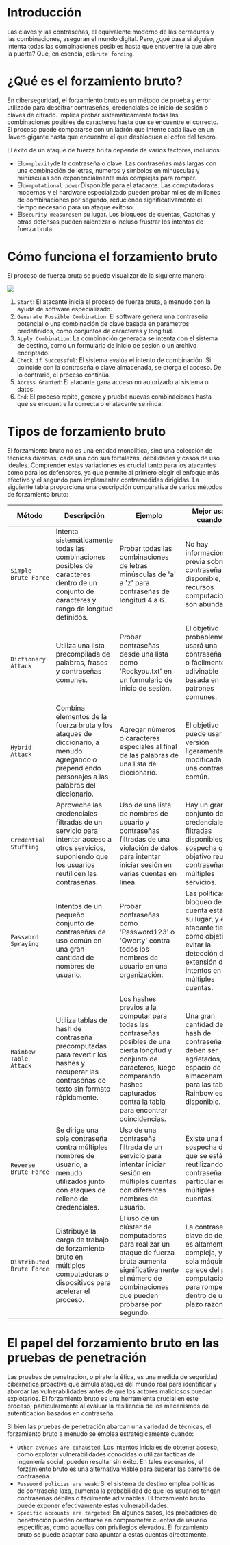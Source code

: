 # Introducción

Las claves y las contraseñas, el equivalente moderno de las cerraduras y las combinaciones, aseguran el mundo digital. Pero, ¿qué pasa si alguien intenta todas las combinaciones posibles hasta que encuentre la que abre la puerta? Que, en esencia, es`brute forcing`.

# **¿Qué es el forzamiento bruto?**

En ciberseguridad, el forzamiento bruto es un método de prueba y error utilizado para descifrar contraseñas, credenciales de inicio de sesión o claves de cifrado. Implica probar sistemáticamente todas las combinaciones posibles de caracteres hasta que se encuentre el correcto. El proceso puede compararse con un ladrón que intente cada llave en un llavero gigante hasta que encuentre el que desbloquea el cofre del tesoro.

El éxito de un ataque de fuerza bruta depende de varios factores, incluidos:

- El`complexity`de la contraseña o clave. Las contraseñas más largas con una combinación de letras, números y símbolos en minúsculas y minúsculas son exponencialmente más complejas para romper.
- El`computational power`Disponible para el atacante. Las computadoras modernas y el hardware especializado pueden probar miles de millones de combinaciones por segundo, reduciendo significativamente el tiempo necesario para un ataque exitoso.
- El`security measures`en su lugar. Los bloqueos de cuentas, Captchas y otras defensas pueden ralentizar o incluso frustrar los intentos de fuerza bruta.

# **Cómo funciona el forzamiento bruto**

El proceso de fuerza bruta se puede visualizar de la siguiente manera:

![](https://academy.hackthebox.com/storage/modules/57/1n.png)

1. `Start`: El atacante inicia el proceso de fuerza bruta, a menudo con la ayuda de software especializado.
2. `Generate Possible Combination`: El software genera una contraseña potencial o una combinación de clave basada en parámetros predefinidos, como conjuntos de caracteres y longitud.
3. `Apply Combination`: La combinación generada se intenta con el sistema de destino, como un formulario de inicio de sesión o un archivo encriptado.
4. `Check if Successful`: El sistema evalúa el intento de combinación. Si coincide con la contraseña o clave almacenada, se otorga el acceso. De lo contrario, el proceso continúa.
5. `Access Granted`: El atacante gana acceso no autorizado al sistema o datos.
6. `End`: El proceso repite, genere y prueba nuevas combinaciones hasta que se encuentre la correcta o el atacante se rinda.

# **Tipos de forzamiento bruto**

El forzamiento bruto no es una entidad monolítica, sino una colección de técnicas diversas, cada una con sus fortalezas, debilidades y casos de uso ideales. Comprender estas variaciones es crucial tanto para los atacantes como para los defensores, ya que permite al primero elegir el enfoque más efectivo y el segundo para implementar contramedidas dirigidas. La siguiente tabla proporciona una descripción comparativa de varios métodos de forzamiento bruto:

| **Método** | **Descripción** | **Ejemplo** | **Mejor usado cuando ...** |
| --- | --- | --- | --- |
| `Simple Brute Force` | Intenta sistemáticamente todas las combinaciones posibles de caracteres dentro de un conjunto de caracteres y rango de longitud definidos. | Probar todas las combinaciones de letras minúsculas de 'a' a 'z' para contraseñas de longitud 4 a 6. | No hay información previa sobre la contraseña disponible, y los recursos computacionales son abundantes. |
| `Dictionary Attack` | Utiliza una lista precompilada de palabras, frases y contraseñas comunes. | Probar contraseñas desde una lista como 'Rockyou.txt' en un formulario de inicio de sesión. | El objetivo probablemente usará una contraseña débil o fácilmente adivinable basada en patrones comunes. |
| `Hybrid Attack` | Combina elementos de la fuerza bruta y los ataques de diccionario, a menudo agregando o prependiendo personajes a las palabras del diccionario. | Agregar números o caracteres especiales al final de las palabras de una lista de diccionario. | El objetivo puede usar una versión ligeramente modificada de una contraseña común. |
| `Credential Stuffing` | Aproveche las credenciales filtradas de un servicio para intentar acceso a otros servicios, suponiendo que los usuarios reutilicen las contraseñas. | Uso de una lista de nombres de usuario y contraseñas filtradas de una violación de datos para intentar iniciar sesión en varias cuentas en línea. | Hay un gran conjunto de credenciales filtradas disponibles, y se sospecha que el objetivo reutiliza contraseñas en múltiples servicios. |
| `Password Spraying` | Intentos de un pequeño conjunto de contraseñas de uso común en una gran cantidad de nombres de usuario. | Probar contraseñas como 'Password123' o 'Qwerty' contra todos los nombres de usuario en una organización. | Las políticas de bloqueo de la cuenta están en su lugar, y el atacante tiene como objetivo evitar la detección de la extensión de intentos en múltiples cuentas. |
| `Rainbow Table Attack` | Utiliza tablas de hash de contraseña precomputadas para revertir los hashes y recuperar las contraseñas de texto sin formato rápidamente. | Los hashes previos a la computar para todas las contraseñas posibles de una cierta longitud y conjunto de caracteres, luego comparando hashes capturados contra la tabla para encontrar coincidencias. | Una gran cantidad de hash de contraseña deben ser agrietados, y el espacio de almacenamiento para las tablas Rainbow está disponible. |
| `Reverse Brute Force` | Se dirige una sola contraseña contra múltiples nombres de usuario, a menudo utilizados junto con ataques de relleno de credenciales. | Uso de una contraseña filtrada de un servicio para intentar iniciar sesión en múltiples cuentas con diferentes nombres de usuario. | Existe una fuerte sospecha de que se está reutilizando una contraseña particular en múltiples cuentas. |
| `Distributed Brute Force` | Distribuye la carga de trabajo de forzamiento bruto en múltiples computadoras o dispositivos para acelerar el proceso. | El uso de un clúster de computadoras para realizar un ataque de fuerza bruta aumenta significativamente el número de combinaciones que pueden probarse por segundo. | La contraseña o clave de destino es altamente compleja, y una sola máquina carece del poder computacional para romperla dentro de un plazo razonable. |

# **El papel del forzamiento bruto en las pruebas de penetración**

Las pruebas de penetración, o piratería ética, es una medida de seguridad cibernética proactiva que simula ataques del mundo real para identificar y abordar las vulnerabilidades antes de que los actores maliciosos puedan explotarlos. El forzamiento bruto es una herramienta crucial en este proceso, particularmente al evaluar la resiliencia de los mecanismos de autenticación basados en contraseña.

Si bien las pruebas de penetración abarcan una variedad de técnicas, el forzamiento bruto a menudo se emplea estratégicamente cuando:

- `Other avenues are exhausted`: Los intentos iniciales de obtener acceso, como explotar vulnerabilidades conocidas o utilizar tácticas de ingeniería social, pueden resultar sin éxito. En tales escenarios, el forzamiento bruto es una alternativa viable para superar las barreras de contraseña.
- `Password policies are weak`: Si el sistema de destino emplea políticas de contraseña laxa, aumenta la probabilidad de que los usuarios tengan contraseñas débiles o fácilmente adivinables. El forzamiento bruto puede exponer efectivamente estas vulnerabilidades.
- `Specific accounts are targeted`: En algunos casos, los probadores de penetración pueden centrarse en comprometer cuentas de usuario específicas, como aquellas con privilegios elevados. El forzamiento bruto se puede adaptar para apuntar a estas cuentas directamente.
